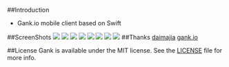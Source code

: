 ##Introduction

- Gank.io mobile client based on Swift

##ScreenShots
![](https://github.com/AHuaner/Gank/blob/master/images/homepage1.png)
![](https://github.com/AHuaner/Gank/blob/master/images/homepage2.png)
![](https://github.com/AHuaner/Gank/blob/master/images/gank1.png)
![](https://github.com/AHuaner/Gank/blob/master/images/gankdetail.png)
![](https://github.com/AHuaner/Gank/blob/master/images/channel.png)
![](https://github.com/AHuaner/Gank/blob/master/images/mine.png)
![](https://github.com/AHuaner/Gank/blob/master/images/collection.png)
![](https://github.com/AHuaner/Gank/blob/master/images/search.png)
##Thanks
[daimajia](https://github.com/daimajia)
[gank.io](http://gank.io/)

##License
Gank is available under the MIT license. See the [LICENSE](https://github.com/AHuaner/Gank/blob/master/LICENSE) file for more info.

